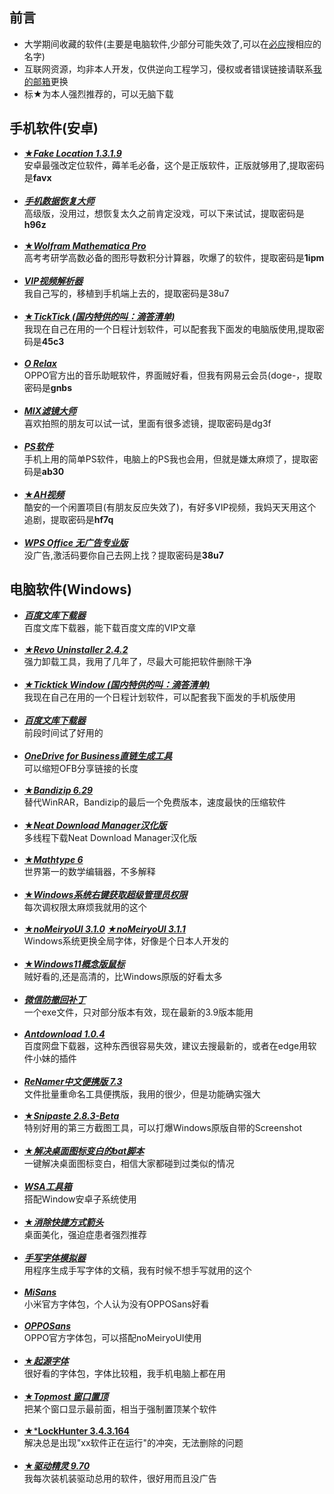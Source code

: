 ## 前言
- 大学期间收藏的软件(主要是电脑软件,少部分可能失效了,可以在<a href="https://www.bing.com">必应</a>搜相应的名字)  
- 互联网资源，均非本人开发，仅供逆向工程学习，侵权或者错误链接请联系<a href="mailto:elem@duck.com">我的邮箱</a>更换  
- 标★为本人强烈推荐的，可以无脑下载

## 手机软件(安卓)
- <a href="https://fudan.lanzoub.com/iewWw0ozxh0f">★***Fake Location 1.3.1.9***</a>  
安卓最强改定位软件，薅羊毛必备，这个是正版软件，正版就够用了,提取密码是**favx**
<br><br>
- <a href="https://fudan.lanzoub.com/i8Yew086wsza"> ***手机数据恢复大师*** </a>  
高级版，没用过，想恢复太久之前肯定没戏，可以下来试试，提取密码是**h96z**
<br><br>
- <a href="https://fudan.lanzoub.com/ib3fZ0opunud">★***Wolfram Mathematica Pro*** </a>  
高考考研学高数必备的图形导数积分计算器，吹爆了的软件，提取密码是**1ipm**
<br><br>
- <a href="https://fudan.lanzoub.com/i8PTB04vqtof">***VIP视频解析器*** </a>  
我自己写的，移植到手机端上去的，提取密码是38u7
<br><br>
- <a href="https://yxssp.lanzoui.com/b646033/?%3E">★***TickTick (国内特供的叫：滴答清单)***</a>  
我现在自己在用的一个日程计划软件，可以配套我下面发的电脑版使用,提取密码是**45c3**
<br><br>
- <a href="https://fudan.lanzoub.com/ihNdE082vdgb">***O Relax***</a>  
OPPO官方出的音乐助眠软件，界面贼好看，但我有网易云会员(doge-，提取密码是**gnbs**
<br><br>
- <a href="https://fudan.lanzoub.com/iSQd7082uote">***MIX滤镜大师***</a>  
喜欢拍照的朋友可以试一试，里面有很多滤镜，提取密码是dg3f
<br><br>
- <a href="https://fudan.lanzoub.com/iYaMq082te3c">***PS软件***</a>  
手机上用的简单PS软件，电脑上的PS我也会用，但就是嫌太麻烦了，提取密码是**ab30**
<br><br>
- <a href="https://fudan.lanzoub.com/iqwEp081sfad">★***AH视频***</a>  
酷安的一个闲置项目(有朋友反应失效了)，有好多VIP视频，我妈天天用这个追剧，提取密码是**hf7q**
<br><br>
- <a href="https://fudan.lanzoub.com/i8PTB04vqtof">***WPS Office 无广告专业版***</a>  
没广告,激活码要你自己去网上找？提取密码是**38u7**

## 电脑软件(Windows)
- <a href="https://fudan.lanzoub.com/iTv2g0p04frc">***百度文库下载器***</a>  
百度文库下载器，能下载百度文库的VIP文章
<br><br>
- <a href="https://fudan.lanzoub.com/iwaiD0ozxs0b">***★Revo Uninstaller 2.4.2***</a>  
强力卸载工具，我用了几年了，尽最大可能把软件删除干净
<br><br>
- <a href="https://fudan.lanzoub.com/iwaiD0ozxs0b">***★Ticktick Window (国内特供的叫：滴答清单)***</a>  
我现在自己在用的一个日程计划软件，可以配套我下面发的手机版使用
<br><br>
- <a href="https://fudan.lanzoub.com/iYzZ10jc8f4j">***百度文库下载器***</a>  
前段时间试了好用的
<br><br>
- <a href="https://fudan.lanzoub.com/i7HFS086ykqf">***OneDrive for Business直链生成工具***</a>  
可以缩短OFB分享链接的长度
<br><br>
- <a href="https://fudan.lanzoub.com/inFbk0oz09wb">★***Bandizip 6.29***</a>  
替代WinRAR，Bandizip的最后一个免费版本，速度最快的压缩软件
<br><br>
- <a href="https://fudan.lanzoub.com/iq5p60oz0nad">★***Neat Download Manager汉化版***</a>  
多线程下载Neat Download Manager汉化版
<br><br>
- <a href="https://fudan.lanzoub.com/iwGe90oz11if">★***Mathtype 6***</a>  
世界第一的数学编辑器，不多解释
<br><br>
- <a href="https://fudan.lanzoub.com/iFnh30oz19ej">★***Windows系统右键获取超级管理员权限***</a>  
每次调权限太麻烦我就用的这个
<br><br>
- <a href="https://fudan.lanzoub.com/iNrAm0oz2f3a">★***noMeiryoUI 3.1.0***</a> 
<a href="https://fudan.lanzoub.com/i3pPt0ozzlij">***★noMeiryoUI 3.1.1***</a>  
Windows系统更换全局字体，好像是个日本人开发的
<br><br>
- <a href="https://fudan.lanzoub.com/i7qsS0oz2l4h">★***Windows11概念版鼠标***</a>  
贼好看的,还是高清的，比Windows原版的好看太多
<br><br>
- <a href="https://fudan.lanzoub.com/ielZX0oz2sza">***微信防撤回补丁***</a>  
一个exe文件，只对部分版本有效，现在最新的3.9版本能用
<br><br>
- <a href="https://fudan.lanzoub.com/iG4sK0oz39da">***Antdownload 1.0.4***</a>  
百度网盘下载器，这种东西很容易失效，建议去搜最新的，或者在edge用软件小妹的插件
<br><br>
- <a href="https://fudan.lanzoub.com/iFP7v0p029yb">***ReNamer中文便携版 7.3***</a>  
文件批量重命名工具便携版，我用的很少，但是功能确实强大
<br><br>
- <a href="https://fudan.lanzoub.com/iInPR0oz4ina">★***Snipaste 2.8.3-Beta***</a>  
特别好用的第三方截图工具，可以打爆Windows原版自带的Screenshot
<br><br>
- <a href="https://fudan.lanzoub.com/iaD2o0oz4ref">★***解决桌面图标变白的bat脚本***</a>  
一键解决桌面图标变白，相信大家都碰到过类似的情况
<br><br>
- <a href="https://fudan.lanzoub.com/i1Iu20oz5e3c">***WSA工具箱***</a>  
搭配Window安卓子系统使用
<br><br>
- <a href="https://fudan.lanzoub.com/isfVi0oz60pg">★***消除快捷方式箭头***</a>  
桌面美化，强迫症患者强烈推荐
<br><br>
- <a href="https://fudan.lanzoub.com/iBZVv0oz682b">***手写字体模拟器***</a>  
用程序生成手写字体的文稿，我有时候不想手写就用的这个
<br><br>
- <a href="https://fudan.lanzoub.com/iv9xC0oz6emh">***MiSans***</a>  
小米官方字体包，个人认为没有OPPOSans好看
<br><br>
- <a href="https://fudan.lanzoub.com/i3phi0oz6epa">***OPPOSans***</a>  
OPPO官方字体包，可以搭配noMeiryoUI使用
<br><br>
- <a href="https://fudan.lanzoub.com/iR9Vi0oz6esd">★***起源字体***</a>  
很好看的字体包，字体比较粗，我手机电脑上都在用
<br><br>
- <a href="https://fudan.lanzoub.com/iYkHS0oz6e8d">★***Topmost 窗口置顶***</a>   
把某个窗口显示最前面，相当于强制置顶某个软件
<br><br>
- <a href="https://fudan.lanzoub.com/ivQxl0ozhh2b">★***LockHunter 3.4.3.164**</a>  
解决总是出现"xx软件正在运行"的冲突，无法删除的问题
<br><br>
- <a href="https://fudan.lanzoub.com/irwy60ozhmwb">★***驱动精灵 9.70***</a>  
我每次装机装驱动总用的软件，很好用而且没广告

